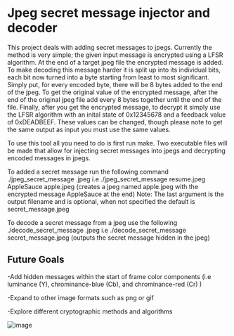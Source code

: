 # Jpeg secret message injector and decoder #
This project deals with adding secret messages to jpegs. Currently the method is very simple; the given input message is encrypted 
using a LFSR algorithm. At the end of a target jpeg file the encrypted message is added. To make decoding this message harder it is split up into
its individual bits, each bit now turned into a byte starting from least to most significant. Simply put, for every encoded byte, there will be
8 bytes added to the end of the jpeg. To get the original value of the encrypted message, after the end of the original jpeg file add every 8 bytes together until the end of the file. Finally, after you get the encrypted message, to decrypt it simply use the LFSR algorithm with an inital state of 0x12345678 and a feedback value of 0xDEADBEEF. These values can be changed, though please note to get the same output as input you must use the same values.

To use this tool all you need to do is first run make. Two executable files will be made that allow for injecting
secret messages into jpegs and decrypting encoded messages in jpegs.

To added a secret message run the following command
./jpeg_secret_message <filename>.jpeg <Message> <optional>
i.e ./jpeg_secret_message resume.jpeg AppleSauce apple.jpeg (creates a jpeg named apple.jpeg with the encrypted message AppleSauce at the end)
Note: The last argument is the output filename and is optional, when not specified the default is secret_message.jpeg

To decode a secret message from a jpeg use the following 
./decode_secret_message <filename>.jpeg
i.e ./decode_secret_message secret_message.jpeg (outputs the secret message hidden in the jpeg)
  
  ## Future Goals ##
  -Add hidden messages within the start of frame color components (i.e luminance (Y), chrominance-blue (Cb), and chrominance-red (Cr) )
  
  -Expand to other image formats such as png or gif
  
  -Explore different cryptographic methods and algorithms 
  
  ![image](https://user-images.githubusercontent.com/30327564/186339641-9ea0d54c-0d2d-4aa6-a819-5833ad68ebac.png)



